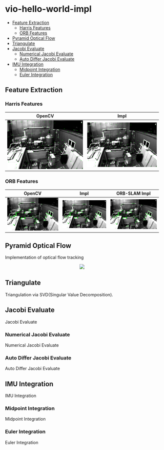 # vio-hello-world-impl


* [Feature Extraction](#feature-extraction)
  + [Harris Features](#harris-features)
  + [ORB Features](#orb-features)
* [Pyramid Optical Flow](#pyramid-optical-flow)
* [Triangulate](#triangulate)
* [Jacobi Evaluate](#jacobi-evaluate)
  + [Numerical Jacobi Evaluate](#numerical-jacobi-evaluate)
  + [Auto Differ Jacobi Evaluate](#auto-differ-jacobi-evaluate)
* [IMU Integration](#imu-integration)
  + [Midpoint Integration](#midpoint-integration)
  + [Euler Integration](#euler-integration)

## Feature Extraction

### Harris Features

| OpenCV                          | Impl                          |
| ------------------------------- | ----------------------------- |
| ![](./images/opencv_harris_screenshot_10.03.2024.png) | ![](./images/self_harris_screenshot_10.03.2024.png) |

### ORB Features

| OpenCV                          | Impl                                      | ORB-SLAM  Impl |
| ------------------------------- |----------------------------------------------------|----------------------------------------------------|
| ![](./images/OpenCV%20Impl_screenshot_10.03.2024.png) | ![](./images/ORB%20Impl_screenshot_10.03.2024.png) | ![](./images/ORB%20Impl_screenshot_10.03.2024.png) |

## Pyramid Optical Flow

Implementation of optical flow tracking

<div align="center">

<img src="./images/feat_tracker_result.png.png" width = 35%>

</div>

## Triangulate

Triangulation via SVD(Singular Value Decomposition).

## Jacobi Evaluate

Jacobi Evaluate

### Numerical Jacobi Evaluate

Numerical Jacobi Evaluate

### Auto Differ Jacobi Evaluate

Auto Differ Jacobi Evaluate

## IMU Integration 

IMU Integration

### Midpoint Integration

Midpoint Integration

### Euler Integration

Euler Integration